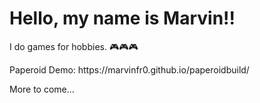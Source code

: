 <!DOCTYPE html>
<html>
<body>

<h1>Hello, my name is Marvin!!</h1>
  <p>I do games for hobbies. 🎮🎮🎮</p>
  <p>Paperoid Demo: https://marvinfr0.github.io/paperoidbuild/</p>
  <p>More to come...</p>
</body>
</html>
